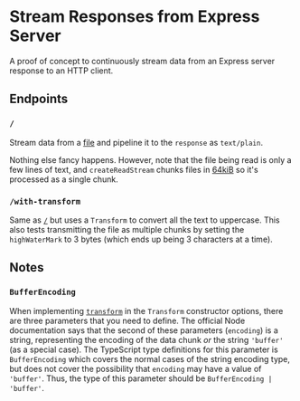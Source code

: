 # Stream Responses from Express Server

A proof of concept to continuously stream data from an Express server response to an HTTP client.

## Endpoints

### `/`

Stream data from a [file](./testdata.txt) and pipeline it to the `response` as `text/plain`.

Nothing else fancy happens. However, note that the file being read is only a few lines of text, and `createReadStream` chunks files in [64kiB](https://nodejs.org/docs/latest-v16.x/api/fs.html#fs_fs_createreadstream_path_options) so it's processed as a single chunk.

### `/with-transform`

Same as [`/`](#/) but uses a `Transform` to convert all the text to uppercase. This also tests transmitting the file as multiple chunks by setting the `highWaterMark` to 3 bytes (which ends up being 3 characters at a time).

## Notes

### `BufferEncoding`

When implementing [`transform`](https://nodejs.org/docs/latest-v16.x/api/stream.html#stream_transform_transform_chunk_encoding_callback) in the `Transform` constructor options, there are three parameters that you need to define. The official Node documentation says that the second of these parameters (`encoding`) is a string, representing the encoding of the data chunk _or_ the string `'buffer'` (as a special case). The TypeScript type definitions for this parameter is `BufferEncoding` which covers the normal cases of the string encoding type, but does not cover the possibility that `encoding` may have a value of `'buffer'`. Thus, the type of this parameter should be `BufferEncoding | 'buffer'`.
